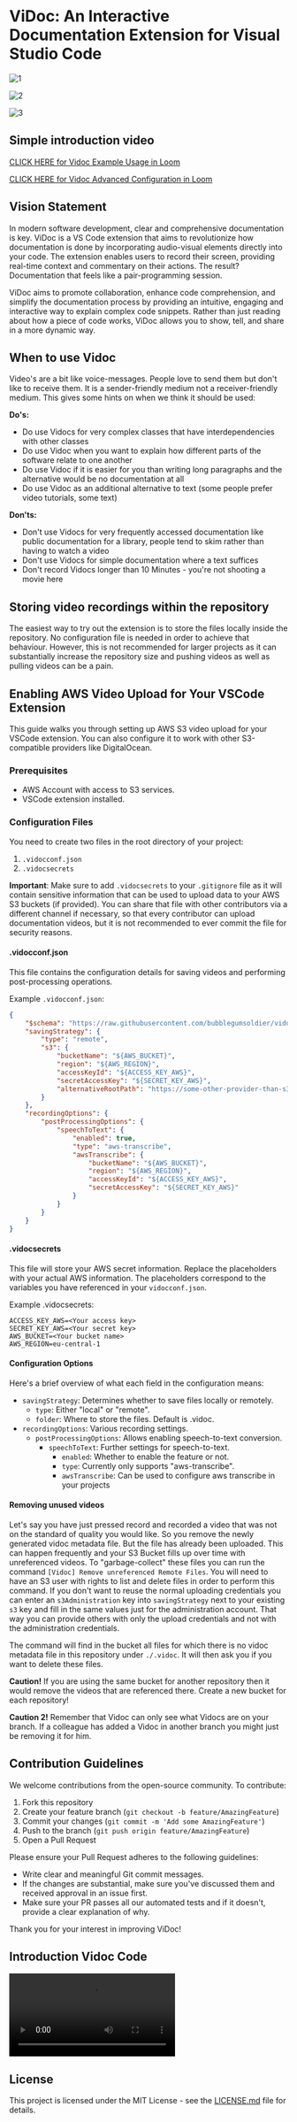 # ViDoc: An Interactive Documentation Extension for Visual Studio Code

![1](https://github.com/bubblegumsoldier/vidoc/assets/3788628/2bf5674a-5b1b-4422-b6a7-af4f2be6a30b)

![2](https://github.com/bubblegumsoldier/vidoc/assets/3788628/5dc2060b-fc22-4fd3-88d9-f7037faff674)

![3](https://github.com/bubblegumsoldier/vidoc/assets/3788628/7793dd69-d2d4-49aa-b683-67793033b30b)


## Simple introduction video

[CLICK HERE for Vidoc Example Usage in Loom](https://www.loom.com/share/ecb3abd8e7dc4b77b224b96b1e8e56e8?sid=ea4755ac-b948-4562-9876-0170f77c4427)

[CLICK HERE for Vidoc Advanced Configuration in Loom](https://www.loom.com/share/ee831812754c487bbac3d072dd8c14fe?sid=73af1439-9825-4be0-bc0b-5349bc5972c5)

## Vision Statement

In modern software development, clear and comprehensive documentation is key. ViDoc is a VS Code extension that aims to revolutionize how documentation is done by incorporating audio-visual elements directly into your code. The extension enables users to record their screen, providing real-time context and commentary on their actions. The result? Documentation that feels like a pair-programming session.

ViDoc aims to promote collaboration, enhance code comprehension, and simplify the documentation process by providing an intuitive, engaging and interactive way to explain complex code snippets. Rather than just reading about how a piece of code works, ViDoc allows you to show, tell, and share in a more dynamic way.

## When to use Vidoc

Video's are a bit like voice-messages. People love to send them but don't like to receive them. It is a sender-friendly medium not a receiver-friendly medium. This gives some hints on when we think it should be used:

**Do's:**

- Do use Vidocs for very complex classes that have interdependencies with other classes
- Do use Vidoc when you want to explain how different parts of the software relate to one another
- Do use Vidoc if it is easier for you than writing long paragraphs and the alternative would be no documentation at all
- Do use Vidoc as an additional alternative to text (some people prefer video tutorials, some text)

**Don'ts:**

- Don't use Vidocs for very frequently accessed documentation like public documentation for a library, people tend to skim rather than having to watch a video
- Don't use Vidocs for simple documentation where a text suffices
- Don't record Vidocs longer than 10 Minutes - you're not shooting a movie here

## Storing video recordings within the repository

The easiest way to try out the extension is to store the files locally inside the repository. No configuration file is needed in order to achieve that behaviour. However, this is not recommended for larger projects as it can substantially increase the repository size and pushing videos as well as pulling videos can be a pain.

## Enabling AWS Video Upload for Your VSCode Extension

This guide walks you through setting up AWS S3 video upload for your VSCode extension. You can also configure it to work with other S3-compatible providers like DigitalOcean.

### Prerequisites

- AWS Account with access to S3 services.
- VSCode extension installed.

### Configuration Files

You need to create two files in the root directory of your project:

1. `.vidocconf.json`
2. `.vidocsecrets`

**Important**: Make sure to add `.vidocsecrets` to your `.gitignore` file as it will contain sensitive information that can be used to upload data to your AWS S3 buckets (if provided). You can share that file with other contributors via a different channel if necessary, so that every contributor can upload documentation videos, but it is not recommended to ever commit the file for security reasons.

#### .vidocconf.json

This file contains the configuration details for saving videos and performing post-processing operations.

Example `.vidocconf.json`:

```json
{
    "$schema": "https://raw.githubusercontent.com/bubblegumsoldier/vidoc/main/config-schema.json",
    "savingStrategy": {
        "type": "remote",
        "s3": {
            "bucketName": "${AWS_BUCKET}",
            "region": "${AWS_REGION}",
            "accessKeyId": "${ACCESS_KEY_AWS}",
            "secretAccessKey": "${SECRET_KEY_AWS}",
            "alternativeRootPath": "https://some-other-provider-than-s3.com"
        }
    },
    "recordingOptions": {
        "postProcessingOptions": {
            "speechToText": {
                "enabled": true,
                "type": "aws-transcribe",
                "awsTranscribe": {
                    "bucketName": "${AWS_BUCKET}",
                    "region": "${AWS_REGION}",
                    "accessKeyId": "${ACCESS_KEY_AWS}",
                    "secretAccessKey": "${SECRET_KEY_AWS}"
                }
            }
        }
    }
}

```

#### .vidocsecrets

This file will store your AWS secret information. Replace the placeholders with your actual AWS information. The placeholders correspond to the variables you have referenced in your `vidocconf.json`.

Example .vidocsecrets:

```
ACCESS_KEY_AWS=<Your access key>
SECRET_KEY_AWS=<Your secret key>
AWS_BUCKET=<Your bucket name>
AWS_REGION=eu-central-1
```

#### Configuration Options

Here's a brief overview of what each field in the configuration means:

 * `savingStrategy`: Determines whether to save files locally or remotely.
    * `type`: Either "local" or "remote".
    * `folder`: Where to store the files. Default is .vidoc.
 * `recordingOptions`: Various recording settings.
   * `postProcessingOptions`: Allows enabling speech-to-text conversion.
     * `speechToText`: Further settings for speech-to-text.
       * `enabled`: Whether to enable the feature or not.
       * `type`: Currently only supports "aws-transcribe".
       * `awsTranscribe`: Can be used to configure aws transcribe in your projects


#### Removing unused videos

Let's say you have just pressed record and recorded a video that was not on the standard of quality you would like. So you remove the newly generated vidoc metadata file. But the file has already been uploaded. This can happen frequently and your S3 Bucket fills up over time with unreferenced videos. To "garbage-collect" these files you can run the command `[Vidoc] Remove unreferenced Remote Files`. You will need to have an S3 user with rights to list and delete files in order to perform this command. If you don't want to reuse the normal uploading credentials you can enter an `s3Administration` key into `savingStrategy` next to your existing `s3` key and fill in the same values just for the administration account. That way you can provide others with only the upload credentials and not with the administration credentials.

The command will find in the bucket all files for which there is no vidoc metadata file in this repository under `./.vidoc`. It will then ask you if you want to delete these files. 

**Caution!** If you are using the same bucket for another repository then it would remove the videos that are referenced there. Create a new bucket for each repository!

**Caution 2!** Remember that Vidoc can only see what Vidocs are on your branch. If a colleague has added a Vidoc in another branch you might just be removing it for him.

## Contribution Guidelines


We welcome contributions from the open-source community. To contribute:

1. Fork this repository
2. Create your feature branch (`git checkout -b feature/AmazingFeature`)
3. Commit your changes (`git commit -m 'Add some AmazingFeature'`)
4. Push to the branch (`git push origin feature/AmazingFeature`)
5. Open a Pull Request

Please ensure your Pull Request adheres to the following guidelines:

- Write clear and meaningful Git commit messages.
- If the changes are substantial, make sure you've discussed them and received approval in an issue first.
- Make sure your PR passes all our automated tests and if it doesn't, provide a clear explanation of why.

Thank you for your interest in improving ViDoc!

## Introduction Vidoc Code

![:vidoc 014151df-545b-4ff5-a305-12de6c036c16.mp4](https://vidoc.s3.eu-central-1.amazonaws.com/014151df-545b-4ff5-a305-12de6c036c16.mp4)

## License

This project is licensed under the MIT License - see the [LICENSE.md](LICENSE.md) file for details.
